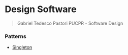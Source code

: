 # Design Software

>Gabriel Tedesco Pastori
>PUCPR - Software Design

### Patterns
 - [Singleton](https://github.com/gabrielpastori1/software-design/blob/master/src/singleton/README.md)
